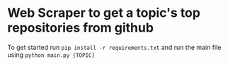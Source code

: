 # Web Scraper to get a topic's top repositories from github

To get started run `pip install -r requirements.txt` and run the main file using `python main.py {TOPIC}`
